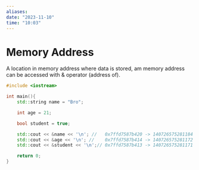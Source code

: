 ```yaml
---
aliases: 
date: "2023-11-10"
time: "10:03"
---
```

# Memory Address
A location in memory address where data is stored, am memory address can be accessed with & operator (address of).

```cpp
#include <iostream>

int main(){
    std::string name = "Bro";

    int age = 21;

    bool student = true;

    std::cout << &name << '\n'; //   0x7ffd7587b420 -> 140726575281184 
    std::cout << &age << '\n'; //    0x7ffd7587b414 -> 140726575281172
    std::cout << &student << '\n';// 0x7ffd7587b413 -> 140726575281171

    return 0;
}
```